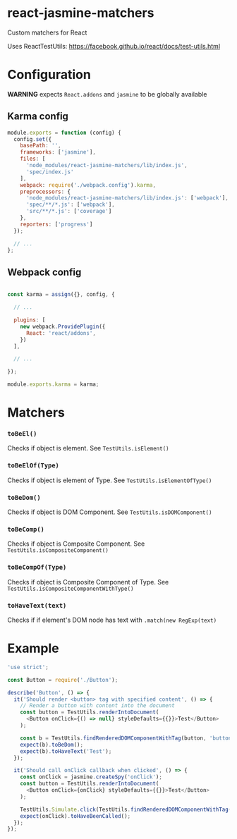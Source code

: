 # react-jasmine-matchers
Custom matchers for React

Uses ReactTestUtils: https://facebook.github.io/react/docs/test-utils.html

# Configuration

**WARNING** expects `React.addons` and `jasmine` to be globally available

## Karma config

```javascript
module.exports = function (config) {
  config.set({
    basePath: '',
    frameworks: ['jasmine'],
    files: [
      'node_modules/react-jasmine-matchers/lib/index.js',
      'spec/index.js'
    ],
    webpack: require('./webpack.config').karma,
    preprocessors: {
      'node_modules/react-jasmine-matchers/lib/index.js': ['webpack'],
      'spec/**/*.js': ['webpack'],
      'src/**/*.js': ['coverage']
    },
    reporters: ['progress']
  });

  // ...
};
```

## Webpack config

```javascript

const karma = assign({}, config, {

  // ...

  plugins: [
    new webpack.ProvidePlugin({
      React: 'react/addons',
    })
  ],

  // ...

});

module.exports.karma = karma;
```

# Matchers

### `toBeEl()`

Checks if object is element. See `TestUtils.isElement()`

### `toBeElOf(Type)`

Checks if object is element of Type. See `TestUtils.isElementOfType()`

### `toBeDom()`

Checks if object is DOM Component. See `TestUtils.isDOMComponent()`

### `toBeComp()`

Checks if object is Composite Component. See `TestUtils.isCompositeComponent()`

### `toBeCompOf(Type)`

Checks if object is Composite Component of Type. See `TestUtils.isCompositeComponentWithType()`

### `toHaveText(text)`

Checks if if element's DOM node has text with `.match(new RegExp(text)`

# Example

```javascript
'use strict';

const Button = require('./Button');

describe('Button', () => {
  it('Should render <button> tag with specified content', () => {
    // Render a button with content into the document
    const button = TestUtils.renderIntoDocument(
      <Button onClick={() => null} styleDefaults={{}}>Test</Button>
    );

    const b = TestUtils.findRenderedDOMComponentWithTag(button, 'button');
    expect(b).toBeDom();
    expect(b).toHaveText('Test');
  });

  it('Should call onClick callback when clicked', () => {
    const onClick = jasmine.createSpy('onClick');
    const button = TestUtils.renderIntoDocument(
      <Button onClick={onClick} styleDefaults={{}}>Test</Button>
    );

    TestUtils.Simulate.click(TestUtils.findRenderedDOMComponentWithTag(button, 'button'));
    expect(onClick).toHaveBeenCalled();
  });
});
```

